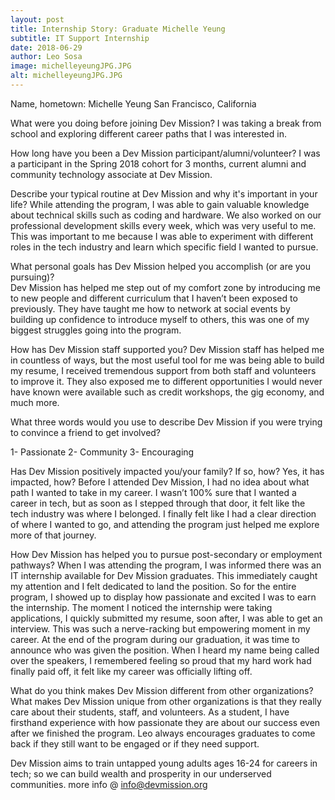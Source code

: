```yaml
---
layout: post
title: Internship Story: Graduate Michelle Yeung
subtitle: IT Support Internship
date: 2018-06-29
author: Leo Sosa
image: michelleyeungJPG.JPG
alt: michelleyeungJPG.JPG
---
```

Name, hometown: 
Michelle Yeung
San Francisco, California

What were you doing before joining Dev Mission?
I was taking a break from school and exploring different career paths that I was interested in.
 
How long have you been a Dev Mission participant/alumni/volunteer? 
I was a participant in the Spring 2018 cohort for 3 months, current alumni and community technology associate at Dev Mission.
 
Describe your typical routine at Dev Mission and why it's important in your life?
While attending the program, I was able to gain valuable knowledge about technical skills such as coding and hardware. We also worked on our professional development skills every week, which was very useful to me. This was important to me because I was able to experiment with different roles in the tech industry and learn which specific field I wanted to pursue. 
 
What personal goals has Dev Mission helped you accomplish (or are you pursuing)?  
Dev Mission has helped me step out of my comfort zone by introducing me to new people and different curriculum that I haven’t been exposed to previously. They have taught me how to network at social events by building up confidence to introduce myself to others, this was one of my biggest struggles going into the program. 

How has Dev Mission staff supported you?
Dev Mission staff has helped me in countless of ways, but the most useful tool for me was being able to build my resume, I received tremendous support from both staff and volunteers to improve it. They also exposed me to different opportunities I would never have known were available such as credit workshops, the gig economy, and much more. 
 
What three words would you use to describe Dev Mission if you were trying to convince a friend to get involved?

1- Passionate
2- Community
3- Encouraging
 
Has Dev Mission positively impacted you/your family?  If so, how? Yes, it has impacted, how?
Before I attended Dev Mission, I had no idea about what path I wanted to take in my career. I wasn’t 100% sure that I wanted a career in tech, but as soon as I stepped through that door, it felt like the tech industry was where I belonged. I finally felt like I had a clear direction of where I wanted to go, and attending the program just helped me explore more of that journey. 

How Dev Mission has helped you to pursue post-secondary or employment pathways?
When I was attending the program, I was informed there was an IT internship available for Dev Mission graduates. This immediately caught my attention and I felt dedicated to land the position. So for the entire program, I showed up to display how passionate and excited I was to earn the internship. The moment I noticed the internship were taking applications, I quickly submitted my resume, soon after, I was able to get an interview. This was such a nerve-racking but empowering moment in my career. At the end of the program during our graduation, it was time to announce who was given the position. When I heard my name being called over the speakers, I remembered feeling so proud that my hard work had finally paid off, it felt like my career was officially lifting off.

What do you think makes Dev Mission different from other organizations?
What makes Dev Mission unique from other organizations is that they really care about their students, staff, and volunteers. As a student, I have firsthand experience with how passionate they are about our success even after we finished the program. Leo always encourages graduates to come back if they still want to be engaged or if they need support.

Dev Mission aims to train untapped young adults ages 16-24 for careers in tech; so we can build wealth and prosperity in our underserved communities. more info @ info@devmission.org
